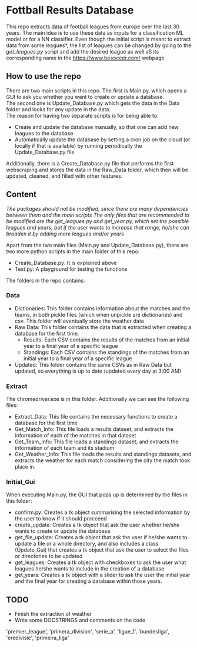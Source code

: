 # Fottball Results Database

This repo extracts data of football leagues from europe over the last 30 years. The main idea is to use these data as inputs for a classification ML model or for a NN classifier. Even though the initial script is meant to extract data from some leagues*, the list of leagues can be changed by going to the *get_leagues.py* script and add the desired league as well aS its corresponding name in the https://www.besoccer.com/ webpage

## How to use the repo

There are two main scripts in this repo. The first is Main.py, which opens a GUI to ask you whether you want to create or update a database. <br>
The second one is Update_Database.py which gets the data in the Data folder and looks for any update in the data. <br>
The reason for having two separate scripts is for being able to:

* Create and update the database manually, so that one can add new leagues to the database
* Automatically update the database by setting a cron job on the cloud (or locally if that is available) by running periodically the Update_Database.py file

Additionally, there is a Create_Database.py file that performs the first webscraping and stores the data in the Raw_Data folder, which then will be updated, cleaned, and filled with other features.

## Content

_The packages should not be modified, since there are many dependencies between them and the main scripts_
_The only files that are recommended to be modified are the get\_leagues.py and get\_year.py, which set the possible leagues and years, but if the user wants to increase that range, he/she can broaden it by adding more leagues and/or years_

Apart from the two main files (Main.py and Update_Database.py), there are two more python scripts in the main folder of this repo:

* Create_Database.py: It is explained above
* Test.py: A playground for testing the functions

The folders in the repo contains:

### Data

* Dictionaries: This folder contains information about the matches and the teams, in both pickle files (which when unpickle are dictionaries) and csv. This folder will eventually store the weather data
* Raw Data: This folder contains the data that is extracted when creating a database for the first time.
  * Results: Each CSV contains the results of the matches from an initial year to a final year of a specific league
  * Standings: Each CSV contains the standings of the matches from an initial year to a final year of a specific league
* Updated: This folder contains the same CSVs as in Raw Data but updated, so everything is up to date (updated every day at 3:00 AM)

### Extract

The chromedriver.exe is in this folder. Additionally we can see the following files:

* Extract_Data: This file contains the necessary functions to create a database for the first time
* Get_Match_Info: This file loads a results dataset, and extracts the information of each of the matches in that dataset
* Get_Team_Info: This file loads a standings dataset, and extracts the information of each team and its stadium
* Get_Weather_Info: This file loads the results and standings datasets, and extracts the weather for each match considering the city the match took place in.

### Initial_Gui

When executing Main.py, the GUI that pops up is determined by the files in this folder:

* confirm.py: Creates a tk object summarising the selected information by the user to know if it should procceed
* create_update: Creates a tk object that ask the user whether he/she wants to create or update the database
* get_file_update: Creates a tk object that ask the user if he/she wants to update a file or a whole directory, and also includes a class (Update_Gui) that creates a tk object that ask the user to select the files or directories to be updated
* get_leagues: Creates a tk object with checkboxes to ask the user what leagues he/she wants to include in the creation of a database
* get_years: Creates a tk object with a slider to ask the user the initial year and the final year for creating a database within those years.


## TODO

* Finish the extraction of weather
* Write some DOCSTRINGS and comments on the code

'premier_league', 'primera_division', 'serie_a', 'ligue_1', 'bundesliga', 'eredivisie', 'primeira_liga'
